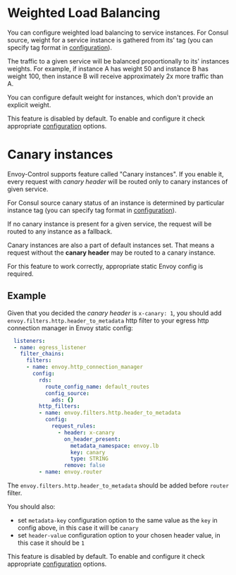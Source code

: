 # Weighted Load Balancing

You can configure weighted load balancing to service instances.
For Consul source, weight for a service instance is gathered from its'
tag (you can specify tag format in
[configuration](../configuration.md#consul)).

The traffic to a given service will be balanced proportionally to its'
instances weights.
For example, if instance A has weight 50 and instance B has weight
100, then instance B will receive approximately 2x more traffic than A.

You can configure default weight for instances, which don't provide
an explicit weight.

This feature is disabled by default. To enable and configure it check
appropriate [configuration](../configuration.md#load-balancing) options.

# Canary instances

Envoy-Control supports feature called "Canary instances".
If you enable it, every request with *canary header* will be routed
only to canary instances of given service.

For Consul source canary status of an instance is determined by
particular instance tag (you can specify tag format in
[configuration](../configuration.md#consul)).

If no canary instance is present for a given service, the request
will be routed to any instance as a fallback.

Canary instances are also a part of default instances set.
That means a request without the **canary header** may be routed
to a canary instance.

For this feature to work correctly, appropriate static Envoy config is
required.

## Example

Given that you decided the *canary header* is `x-canary: 1`, you should
add `envoy.filters.http.header_to_metadata` http filter to your
egress http connection manager in Envoy static config:

```yaml
  listeners:
  - name: egress_listener
    filter_chains:
      filters:
      - name: envoy.http_connection_manager
        config:
          rds:
            route_config_name: default_routes
            config_source:
              ads: {}
          http_filters:
          - name: envoy.filters.http.header_to_metadata
            config:
              request_rules:
                - header: x-canary
                  on_header_present:
                    metadata_namespace: envoy.lb
                    key: canary
                    type: STRING
                  remove: false
          - name: envoy.router
```

The `envoy.filters.http.header_to_metadata` should be added before
`router` filter.

You should also:

* set `metadata-key` configuration option to the same value as
  the `key` in config above, in this case it will be `canary`
* set `header-value` configuration option to your
  chosen header value, in this case it should be `1`

This feature is disabled by default. To enable and configure it check
appropriate [configuration](../configuration.md#load-balancing) options.
